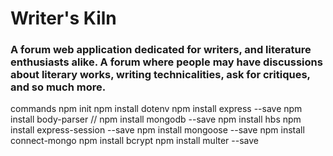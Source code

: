 # Writer's Kiln

### A forum web application dedicated for writers, and literature enthusiasts alike. A forum where people may have discussions about literary works, writing technicalities, ask for critiques, and so much more.

commands
npm init
npm install dotenv
npm install express --save
npm install body-parser
// npm install mongodb --save
npm install hbs
npm install express-session --save
npm install mongoose --save
npm install connect-mongo
npm install bcrypt
npm install multer --save
